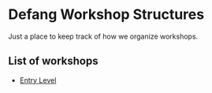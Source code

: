 # Defang Workshop Structures

Just a place to keep track of how we organize workshops.

## List of workshops

* [Entry Level](./workshops/entry-level.md)
